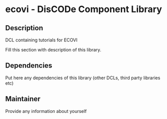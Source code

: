 ecovi - DisCODe Component Library
=================================

Description
-----------
DCL containing tutorials for ECOVI

Fill this section with description of this library.

Dependencies
------------

Put here any dependencies of this library (other DCLs, third party libraries etc)

Maintainer
----------

Provide any information about yourself

